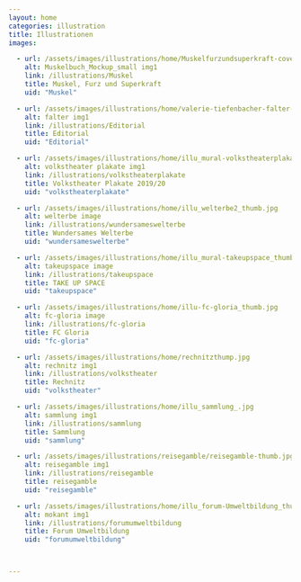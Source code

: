 ```yaml
---
layout: home
categories: illustration
title: Illustrationen
images:

  - url: /assets/images/illustrations/home/Muskelfurzundsuperkraft-cover-small.jpg
    alt: Muskelbuch_Mockup_small img1
    link: /illustrations/Muskel
    title: Muskel, Furz und Superkraft
    uid: "Muskel"

  - url: /assets/images/illustrations/home/valerie-tiefenbacher-falter-pandemie3.jpg
    alt: falter img1
    link: /illustrations/Editorial
    title: Editorial
    uid: "Editorial"

  - url: /assets/images/illustrations/home/illu_mural-volkstheaterplakate_thumb.jpg
    alt: volkstheater plakate img1
    link: /illustrations/volkstheaterplakate
    title: Volkstheater Plakate 2019/20
    uid: "volkstheaterplakate"

  - url: /assets/images/illustrations/home/illu_welterbe2_thumb.jpg
    alt: welterbe image
    link: /illustrations/wundersameswelterbe
    title: Wundersames Welterbe
    uid: "wundersameswelterbe"

  - url: /assets/images/illustrations/home/illu_mural-takeupspace_thumb.jpg
    alt: takeupspace image
    link: /illustrations/takeupspace
    title: TAKE UP SPACE
    uid: "takeupspace"

  - url: /assets/images/illustrations/home/illu-fc-gloria_thumb.jpg
    alt: fc-gloria image
    link: /illustrations/fc-gloria
    title: FC Gloria
    uid: "fc-gloria"

  - url: /assets/images/illustrations/home/rechnitzthump.jpg
    alt: rechnitz img1
    link: /illustrations/volkstheater
    title: Rechnitz
    uid: "volkstheater"

  - url: /assets/images/illustrations/home/illu_sammlung_.jpg
    alt: sammlung img1
    link: /illustrations/sammlung
    title: Sammlung
    uid: "sammlung"

  - url: /assets/images/illustrations/reisegamble/reisegamble-thumb.jpg
    alt: reisegamble img1
    link: /illustrations/reisegamble
    title: reisegamble
    uid: "reisegamble"

  - url: /assets/images/illustrations/home/illu_forum-Umweltbildung_thumb.jpg
    alt: mokant img1
    link: /illustrations/forumumweltbildung
    title: Forum Umweltbildung
    uid: "forumumweltbildung"



---
```

